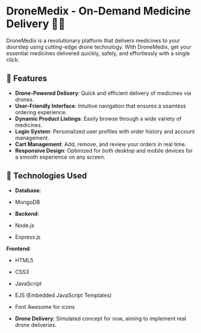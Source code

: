 #  DroneMedix - On-Demand Medicine Delivery 🚁💊
DroneMedix is a revolutionary platform that delivers medicines to your doorstep using cutting-edge drone technology. With DroneMedix, get your essential medicines delivered quickly, safely, and effortlessly with a single click.

## 🚀 Features

- **Drone-Powered Delivery**: Quick and efficient delivery of medicines via drones.
- **User-Friendly Interface**: Intuitive navigation that ensures a seamless ordering experience.
- **Dynamic Product Listings**: Easily browse through a wide variety of medicines.
- **Login System**: Personalized user profiles with order history and account management.
- **Cart Management**: Add, remove, and review your orders in real time.
- **Responsive Design**: Optimized for both desktop and mobile devices for a smooth experience on any screen.


## 📱 Technologies Used

 - **Database**:
  - MongoDB

  - **Backend**:
  - Node.js
  - Express.js

  **Frontend**: 
  - HTML5
  - CSS3
  - JavaScript
  - EJS (Embedded JavaScript Templates)
  - Font Awesome for icons

- **Drone Delivery**: Simulated concept for now, aiming to implement real drone deliveries.
